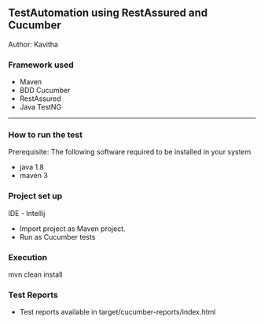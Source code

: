
## TestAutomation using RestAssured and Cucumber
Author: Kavitha

### Framework used

- Maven
- BDD Cucumber
- RestAssured
- Java TestNG

---------------------------------------------------
### How to run the test

Prerequisite: The following software required to be installed in your system

- java 1.8
- maven 3

### Project set up

IDE - Intellij
- Import project as Maven project.
- Run as Cucumber tests

### Execution
mvn clean install

### Test Reports
- Test reports available in target/cucumber-reports/index.html
